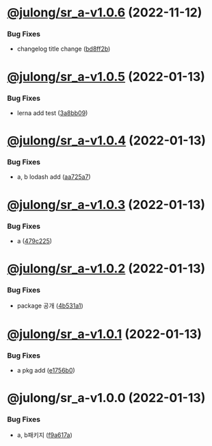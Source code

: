# [@julong/sr_a-v1.0.6](https://github.com/jl917/sr_lerna_npm_sample/compare/@julong/sr_a-v1.0.5...@julong/sr_a-v1.0.6) (2022-11-12)


### Bug Fixes

* changelog title change ([bd8ff2b](https://github.com/jl917/sr_lerna_npm_sample/commit/bd8ff2b00b3aadf1258edfb3791d8a5bcd09ff74))

# [@julong/sr_a-v1.0.5](https://github.com/jl917/sr_lerna_npm_sample/compare/@julong/sr_a-v1.0.4...@julong/sr_a-v1.0.5) (2022-01-13)


### Bug Fixes

* lerna add test ([3a8bb09](https://github.com/jl917/sr_lerna_npm_sample/commit/3a8bb09c582a67a858299d7326682d681cc0c496))

# [@julong/sr_a-v1.0.4](https://github.com/jl917/sr_lerna_npm_sample/compare/@julong/sr_a-v1.0.3...@julong/sr_a-v1.0.4) (2022-01-13)


### Bug Fixes

* a, b  lodash add ([aa725a7](https://github.com/jl917/sr_lerna_npm_sample/commit/aa725a705e50b7924b97624ee8ddbbe6a1d865ae))

# [@julong/sr_a-v1.0.3](https://github.com/jl917/sr_lerna_npm_sample/compare/@julong/sr_a-v1.0.2...@julong/sr_a-v1.0.3) (2022-01-13)


### Bug Fixes

* a ([479c225](https://github.com/jl917/sr_lerna_npm_sample/commit/479c225c7a117b5e8d510465d0d77268f09abc7b))

# [@julong/sr_a-v1.0.2](https://github.com/jl917/sr_lerna_npm_sample/compare/@julong/sr_a-v1.0.1...@julong/sr_a-v1.0.2) (2022-01-13)


### Bug Fixes

* package 공개 ([4b531a1](https://github.com/jl917/sr_lerna_npm_sample/commit/4b531a1e0c467354d89efbcaf12ffe3c2f0ec49b))

# [@julong/sr_a-v1.0.1](https://github.com/jl917/sr_lerna_npm_sample/compare/@julong/sr_a-v1.0.0...@julong/sr_a-v1.0.1) (2022-01-13)


### Bug Fixes

* a pkg add ([e1756b0](https://github.com/jl917/sr_lerna_npm_sample/commit/e1756b09bb34bbbd701dde1680b8519c7f73bcb0))

# @julong/sr_a-v1.0.0 (2022-01-13)


### Bug Fixes

* a, b패키지 ([f9a617a](https://github.com/jl917/sr_lerna_npm_sample/commit/f9a617aceb61e6fd66928b6a1e3707d9d81713b8))
